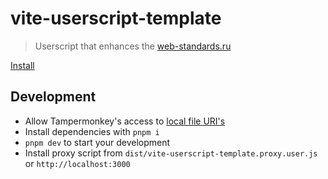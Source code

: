 # vite-userscript-template

> Userscript that enhances the [web-standards.ru](https://web-standards.ru)

[Install](https://crashmax-dev.github.io/web-standards-userscript/web-standards-userscript.user.js)

## Development

- Allow Tampermonkey's access to [local file URI's](https://tampermonkey.net/faq.php?ext=dhdg#Q204)
- Install dependencies with `pnpm i`
- `pnpm dev` to start your development
- Install proxy script from `dist/vite-userscript-template.proxy.user.js` or `http://localhost:3000`
